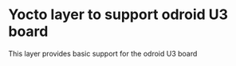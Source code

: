 Yocto layer to support odroid U3 board
======================================

This layer provides basic support for the odroid U3 board
